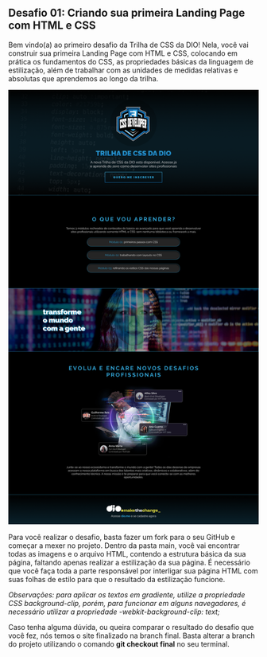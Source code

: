 ## Desafio 01: Criando sua primeira Landing Page com HTML e CSS

Bem vindo(a) ao primeiro desafio da Trilha de CSS da DIO! Nela, você vai construir sua primeira Landing Page com HTML e CSS, colocando em prática os fundamentos do CSS, as propriedades básicas da linguagem de estilização, além de trabalhar com as unidades de medidas relativas e absolutas que aprendemos ao longo da trilha.

![Screen](./assets/imagem/screen.png)

Para você realizar o desafio, basta fazer um fork para o seu GitHub e começar a mexer no projeto. Dentro da pasta main, você vai encontrar todas as imagens e o arquivo HTML, contendo a estrutura básica da sua página, faltando apenas realizar a estilização da sua página. É necessário que você faça toda a parte responsável por interligar sua página HTML com suas folhas de estilo para que o resultado da estilização funcione.

*Observações: para aplicar os textos em gradiente, utilize a propriedade CSS background-clip, porém, para funcionar em alguns navegadores, é necessário utilizar a propriedade -webkit-background-clip: text;*

Caso tenha alguma dúvida, ou queira comparar o resultado do desafio que você fez, nós temos o site finalizado na branch final. Basta alterar a branch do projeto utilizando o comando **git checkout final** no seu terminal.